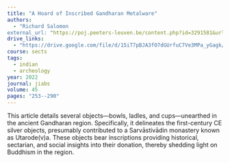 ```yaml
---
title: "A Hoard of Inscribed Gandharan Metalware"
authors:
  - "Richard Salomon
external_url: "https://poj.peeters-leuven.be/content.php?id=3291581&url=article&download=yes"
drive_links:
  - "https://drive.google.com/file/d/15iT7pBJA3fO7dGUrfuC7Ve3MPa_yGagk/view?usp=sharing"
course: sects
tags:
  - indian
  - archeology
year: 2022
journal: jiabs
volume: 45
pages: "253--290"
---
```


This article details several objects—bowls, ladles, and cups—unearthed in the ancient Gandharan region. Specifically, it delineates the first-century CE silver objects, presumably contributed to a Sarvāstivādin monastery known as Utarode(v)a. These objects bear inscriptions providing historical, sectarian, and social insights into their donation, thereby shedding light on Buddhism in the region.
